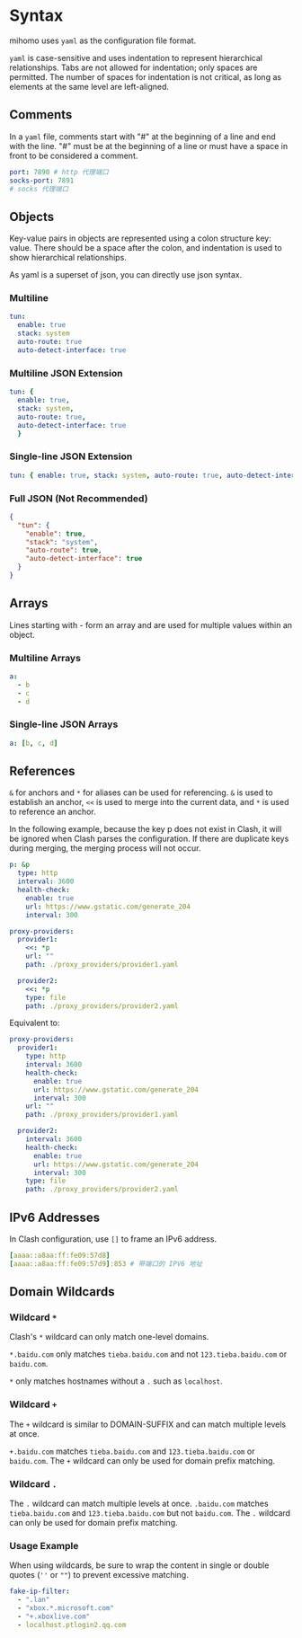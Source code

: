 # Syntax

mihomo uses `yaml` as the configuration file format.

`yaml` is case-sensitive and uses indentation to represent hierarchical relationships. Tabs are not allowed for indentation; only spaces are permitted. The number of spaces for indentation is not critical, as long as elements at the same level are left-aligned.

## Comments

In a `yaml` file, comments start with "#" at the beginning of a line and end with the line. "#" must be at the beginning of a line or must have a space in front to be considered a comment.

```{.yaml linenums="1"}
port: 7890 # http 代理端口
socks-port: 7891
# socks 代理端口
```

## Objects

Key-value pairs in objects are represented using a colon structure key: value. There should be a space after the colon, and indentation is used to show hierarchical relationships.

As yaml is a superset of json, you can directly use json syntax.

### Multiline

```{.yaml linenums="1"}
tun:
  enable: true
  stack: system
  auto-route: true
  auto-detect-interface: true
```

### Multiline JSON Extension

```{.yaml linenums="1"}
tun: { 
  enable: true,
  stack: system,
  auto-route: true,
  auto-detect-interface: true
  }
```

### Single-line JSON Extension

```{.yaml linenums="1"}
tun: { enable: true, stack: system, auto-route: true, auto-detect-interface: true}
```

### Full JSON (Not Recommended)

```{.json linenums="1"}
{
  "tun": {
    "enable": true,
    "stack": "system",
    "auto-route": true,
    "auto-detect-interface": true
  }
}
```

## Arrays

Lines starting with - form an array and are used for multiple values within an object.

### Multiline Arrays

```{.yaml linenums="1"}
a:
  - b
  - c
  - d
```

### Single-line JSON Arrays

```{.yaml linenums="1"}
a: [b, c, d]
```

## References

`&` for anchors and `*` for aliases can be used for referencing. `&` is used to establish an anchor, `<<` is used to merge into the current data, and `*` is used to reference an anchor.

In the following example, because the key p does not exist in Clash, it will be ignored when Clash parses the configuration. If there are duplicate keys during merging, the merging process will not occur.

```{.yaml linenums="1"}
p: &p
  type: http
  interval: 3600
  health-check:
    enable: true
    url: https://www.gstatic.com/generate_204
    interval: 300

proxy-providers:
  provider1:
    <<: *p
    url: ""
    path: ./proxy_providers/provider1.yaml

  provider2:
    <<: *p
    type: file
    path: ./proxy_providers/provider2.yaml
```

Equivalent to:

```{.yaml linenums="1"}
proxy-providers:
  provider1:
    type: http
    interval: 3600
    health-check:
      enable: true
      url: https://www.gstatic.com/generate_204
      interval: 300
    url: ""
    path: ./proxy_providers/provider1.yaml

  provider2:
    interval: 3600
    health-check:
      enable: true
      url: https://www.gstatic.com/generate_204
      interval: 300
    type: file
    path: ./proxy_providers/provider2.yaml
```

## IPv6 Addresses

In Clash configuration, use `[]` to frame an IPv6 address.

```{.yaml linenums="1"}
[aaaa::a8aa:ff:fe09:57d8]
[aaaa::a8aa:ff:fe09:57d9]:853 # 带端口的 IPV6 地址
```

## Domain Wildcards

### Wildcard `*`

Clash's `*` wildcard can only match one-level domains.

`*.baidu.com` only matches `tieba.baidu.com` and not `123.tieba.baidu.com` or `baidu.com`.

`*` only matches hostnames without a `.` such as `localhost`.

### Wildcard `+`

The `+` wildcard is similar to DOMAIN-SUFFIX and can match multiple levels at once.

`+.baidu.com` matches `tieba.baidu.com` and `123.tieba.baidu.com` or `baidu.com`. The `+` wildcard can only be used for domain prefix matching.

### Wildcard `.`

The `.` wildcard can match multiple levels at once.
`.baidu.com` matches `tieba.baidu.com` and `123.tieba.baidu.com` but not `baidu.com`. The `.` wildcard can only be used for domain prefix matching.

### Usage Example

When using wildcards, be sure to wrap the content in single or double quotes (`''` or `""`) to prevent excessive matching.

```{.yaml linenums="1"}
fake-ip-filter:
  - ".lan"
  - "xbox.*.microsoft.com"
  - "+.xboxlive.com"
  - localhost.ptlogin2.qq.com
```

<!-- 
## Time Format

Mihome supports two time formats: integer and duration.

=== "Integer format"
    ```{.yaml linenums="1"}
    interval: 3600
    ```

=== "Duration format"
    ```{.yaml linenums="1"}
    interval: 1h
    ```
-->
